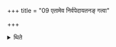 +++
title = "09 एतामेव निर्वपेदायतनङ् गत्वा"

+++

<details><summary>थिते</summary>

एतामेव निर्वपेदायतनं गत्वा ९
</details>
